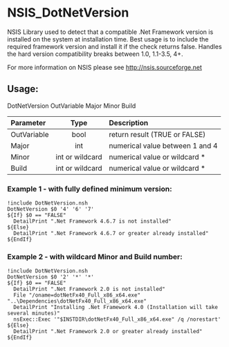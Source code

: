 # NSIS_DotNetVersion
NSIS Library used to detect that a compatible .Net Framework version is installed on the system at installation time. Best usage is to include the required framework version and install it if the check returns false. Handles the hard version compatibility breaks between 1.0, 1.1-3.5, 4+.

For more information on NSIS please see http://nsis.sourceforge.net

## Usage:
DotNetVersion OutVariable Major Minor Build

| Parameter    | Type            | Description                     |
| :---         |      :---:      | :---                            |
| OutVariable	 | bool            | return result (TRUE or FALSE)   |  
| Major			   | int             | numerical value between 1 and 4 |
| Minor			   | int or wildcard | numerical value or wildcard *   |
| Build			   | int or wildcard | numerical value or wildcard *   |
 
### Example 1 - with fully defined minimum version:
```NSIS
!include DotNetVersion.nsh
DotNetVersion $0 '4' '6' '7'
${If} $0 == "FALSE"
  DetailPrint ".Net Framework 4.6.7 is not installed"
${Else}
  DetailPrint ".Net Framework 4.6.7 or greater already installed"
${EndIf}
```
 
### Example 2 - with wildcard Minor and Build number:
```NSIS
!include DotNetVersion.nsh
DotNetVersion $0 '2' '*' '*'
${If} $0 == "FALSE"
  DetailPrint ".Net Framework 2.0 is not installed"
  File "/oname=dotNetFx40_Full_x86_x64.exe" "..\Dependencies\dotNetFx40_Full_x86_x64.exe"
  DetailPrint "Installing .Net Framework 4.0 (Installation will take several minutes)"
  nsExec::Exec '"$INSTDIR\dotNetFx40_Full_x86_x64.exe" /q /norestart'
${Else}
  DetailPrint ".Net Framework 2.0 or greater already installed"
${EndIf}
```
